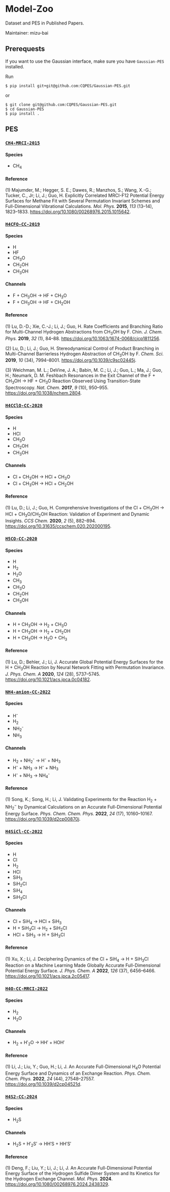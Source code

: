 # Model-Zoo

Dataset and PES in Published Papers.

Maintainer: mizu-bai

## Prerequests

If you want to use the Gaussian interface, make sure you have `Gaussian-PES` installed.

Run

```shell
$ pip install git+git@github.com:CQPES/Gaussian-PES.git
```

or

```shell
$ git clone git@github.com:CQPES/Gaussian-PES.git
$ cd Gaussian-PES
$ pip install .
```

## PES

### [`CH4-MRCI-2015`](https://github.com/CQPES/Model-Zoo/tree/main/CH4-MRCI-2015)

#### Species

- CH<sub>4</sub>

#### Reference

(1) Majumder, M.; Hegger, S. E.; Dawes, R.; Manzhos, S.; Wang, X.-G.; Tucker, C., Jr; Li, J.; Guo, H. Explicitly Correlated MRCI-F12 Potential Energy Surfaces for Methane Fit with Several Permutation Invariant Schemes and Full-Dimensional Vibrational Calculations. _Mol. Phys._ **2015**, _113_ (13–14), 1823–1833. https://doi.org/10.1080/00268976.2015.1015642.

### [`H4CFO-CC-2019`](https://github.com/CQPES/Model-Zoo/tree/main/H4CFO-CC-2019)

#### Species

- H
- HF
- CH<sub>3</sub>O
- CH<sub>2</sub>OH
- CH<sub>3</sub>OH

#### Channels

- F + CH<sub>3</sub>OH → HF + CH<sub>3</sub>O
- F + CH<sub>3</sub>OH → HF + CH<sub>2</sub>OH

#### Reference

(1) Lu, D.-D.; Xie, C.-J.; Li, J.; Guo, H. Rate Coefficients and Branching Ratio for Multi-Channel Hydrogen Abstractions from CH<sub>3</sub>OH by F. Chin. _J. Chem. Phys._ **2019**, _32_ (1), 84–88. https://doi.org/10.1063/1674-0068/cjcp1811256.

(2) Lu, D.; Li, J.; Guo, H. Stereodynamical Control of Product Branching in Multi-Channel Barrierless Hydrogen Abstraction of CH<sub>3</sub>OH by F. _Chem. Sci._ **2019**, _10_ (34), 7994–8001. https://doi.org/10.1039/c9sc02445j.

(3) Weichman, M. L.; DeVine, J. A.; Babin, M. C.; Li, J.; Guo, L.; Ma, J.; Guo, H.; Neumark, D. M. Feshbach Resonances in the Exit Channel of the F + CH<sub>3</sub>OH → HF + CH<sub>3</sub>O Reaction Observed Using Transition-State Spectroscopy. _Nat. Chem._ **2017**, _9_ (10), 950–955. https://doi.org/10.1038/nchem.2804.

### [`H4CClO-CC-2020`](https://github.com/CQPES/Model-Zoo/tree/main/H4O-CC-MRCI-2022)

#### Species

- H
- HCl
- CH<sub>3</sub>O
- CH<sub>2</sub>OH
- CH<sub>3</sub>OH

#### Channels

- Cl + CH<sub>3</sub>OH → HCl + CH<sub>3</sub>O
- Cl + CH<sub>3</sub>OH → HCl + CH<sub>2</sub>OH

#### Reference

(1) Lu, D.; Li, J.; Guo, H. Comprehensive Investigations of the Cl + CH<sub>3</sub>OH → HCl + CH<sub>3</sub>O/CH<sub>2</sub>OH Reaction: Validation of Experiment and Dynamic Insights. _CCS Chem._ **2020**, _2_ (5), 882–894. https://doi.org/10.31635/ccschem.020.202000195.

### [`H5CO-CC-2020`](https://github.com/CQPES/Model-Zoo/tree/main/H5CO-CC-2020)

#### Species

- H
- H<sub>2</sub>
- H<sub>2</sub>O
- CH<sub>3</sub>
- CH<sub>3</sub>O
- CH<sub>2</sub>OH
- CH<sub>3</sub>OH

#### Channels

- H + CH<sub>3</sub>OH → H<sub>2</sub> + CH<sub>3</sub>O
- H + CH<sub>3</sub>OH → H<sub>2</sub> + CH<sub>2</sub>OH
- H + CH<sub>3</sub>OH → H<sub>2</sub>O + CH<sub>3</sub>

#### Reference

(1) Lu, D.; Behler, J.; Li, J. Accurate Global Potential Energy Surfaces for the H + CH<sub>3</sub>OH Reaction by Neural Network Fitting with Permutation Invariance. _J. Phys. Chem. A_ **2020**, _124_ (28), 5737–5745. https://doi.org/10.1021/acs.jpca.0c04182.

### [`NH4-anion-CC-2022`](https://github.com/CQPES/Model-Zoo/tree/main/NH4-anion-CC-2022)

#### Species

- H<sup>-</sub>
- H<sub>2</sub>
- NH<sub>2</sub><sup>-</sup>
- NH<sub>3</sub>

#### Channels

- H<sub>2</sub> + NH<sub>2</sub><sup>-</sup> → H<sup>-</sup> + NH<sub>3</sub>
- H<sup>-</sup> + NH<sub>3</sub> → H<sup>-</sup> + NH<sub>3</sub>
- H<sup>-</sup> + NH<sub>3</sub> → NH<sub>4</sub><sup>-</sup>

#### Reference

(1) Song, K.; Song, H.; Li, J. Validating Experiments for the Reaction H<sub>2</sub> + NH<sub>2</sub><sup>−</sup> by Dynamical Calculations on an Accurate Full-Dimensional Potential Energy Surface. _Phys. Chem. Chem. Phys._ **2022**, _24_ (17), 10160–10167. https://doi.org/10.1039/d2cp00870j.

### [`H4SiCl-CC-2022`](https://github.com/CQPES/Model-Zoo/tree/main/H4SiCl-CC-2022)

#### Species

- H
- Cl
- H<sub>2</sub>
- HCl
- SiH<sub>3</sub>
- SiH<sub>2</sub>Cl
- SiH<sub>4</sub>
- SiH<sub>3</sub>Cl

#### Channels

- Cl + SiH<sub>4</sub> → HCl + SiH<sub>3</sub>
- H + SiH<sub>3</sub>Cl → H<sub>2</sub> + SiH<sub>2</sub>Cl
- HCl + SiH<sub>3</sub> → H + SiH<sub>3</sub>Cl

#### Reference

(1) Xu, X.; Li, J. Deciphering Dynamics of the Cl + SiH<sub>4</sub> → H + SiH<sub>3</sub>Cl Reaction on a Machine Learning Made Globally Accurate Full-Dimensional Potential Energy Surface. _J. Phys. Chem. A_ **2022**, _126_ (37), 6456–6466. https://doi.org/10.1021/acs.jpca.2c05417.

### [`H4O-CC-MRCI-2022`](https://github.com/CQPES/Model-Zoo/tree/main/H4O-CC-MRCI-2022)

#### Species

- H<sub>2</sub>
- H<sub>2</sub>O

#### Channels

- H<sub>2</sub> + H′<sub>2</sub>O → HH′ + HOH′

#### Reference

(1) Li, J.; Liu, Y.; Guo, H.; Li, J. An Accurate Full-Dimensional H<sub>4</sub>O Potential Energy Surface and Dynamics of an Exchange Reaction. _Phys. Chem. Chem. Phys._ **2022**, _24_ (44), 27548–27557. https://doi.org/10.1039/d2cp04521d.

### [`H4S2-CC-2024`](https://github.com/CQPES/Model-Zoo/tree/main/H4S2-CC-2024)

#### Species

- H<sub>2</sub>S

#### Channels

- H<sub>2</sub>S + H′<sub>2</sub>S′ → HH′S + HH′S′

#### Reference

(1) Deng, F.; Liu, Y.; Li, J.; Li, J. An Accurate Full-Dimensional Potential Energy Surface of the Hydrogen Sulfide Dimer System and Its Kinetics for the Hydrogen Exchange Channel. _Mol. Phys._ **2024**. https://doi.org/10.1080/00268976.2024.2438329.
